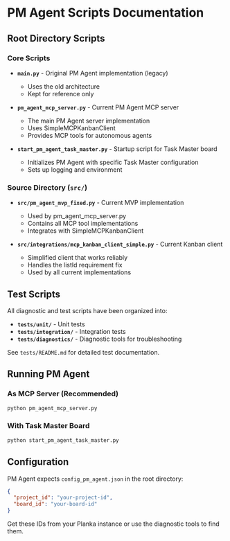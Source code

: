 # PM Agent Scripts Documentation

## Root Directory Scripts

### Core Scripts

- **`main.py`** - Original PM Agent implementation (legacy)
  - Uses the old architecture
  - Kept for reference only
  
- **`pm_agent_mcp_server.py`** - Current PM Agent MCP server
  - The main PM Agent server implementation
  - Uses SimpleMCPKanbanClient
  - Provides MCP tools for autonomous agents
  
- **`start_pm_agent_task_master.py`** - Startup script for Task Master board
  - Initializes PM Agent with specific Task Master configuration
  - Sets up logging and environment

### Source Directory (`src/`)

- **`src/pm_agent_mvp_fixed.py`** - Current MVP implementation
  - Used by pm_agent_mcp_server.py
  - Contains all MCP tool implementations
  - Integrates with SimpleMCPKanbanClient

- **`src/integrations/mcp_kanban_client_simple.py`** - Current Kanban client
  - Simplified client that works reliably
  - Handles the listId requirement fix
  - Used by all current implementations

## Test Scripts

All diagnostic and test scripts have been organized into:

- **`tests/unit/`** - Unit tests
- **`tests/integration/`** - Integration tests  
- **`tests/diagnostics/`** - Diagnostic tools for troubleshooting

See `tests/README.md` for detailed test documentation.

## Running PM Agent

### As MCP Server (Recommended)
```bash
python pm_agent_mcp_server.py
```

### With Task Master Board
```bash
python start_pm_agent_task_master.py
```

## Configuration

PM Agent expects `config_pm_agent.json` in the root directory:
```json
{
  "project_id": "your-project-id",
  "board_id": "your-board-id"
}
```

Get these IDs from your Planka instance or use the diagnostic tools to find them.
